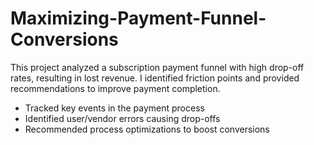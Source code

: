 # Maximizing-Payment-Funnel-Conversions
This project analyzed a subscription payment funnel with high drop-off rates, resulting in lost revenue. I identified friction points and provided recommendations to improve payment completion.  
- Tracked key events in the payment process
- Identified user/vendor errors causing drop-offs
- Recommended process optimizations to boost conversions
